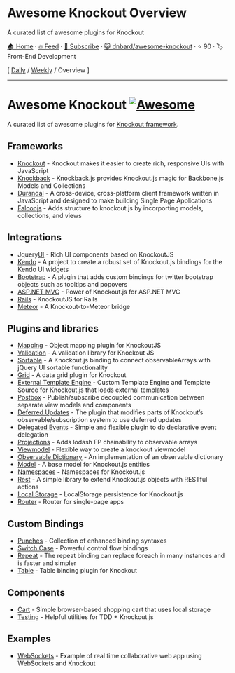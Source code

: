 # Awesome Knockout Overview

A curated list of awesome plugins for Knockout

[🏠 Home](/README.md) · [🔥 Feed](https://www.trackawesomelist.com/dnbard/awesome-knockout/rss.xml) · [📮 Subscribe](https://trackawesomelist.us17.list-manage.com/subscribe?u=d2f0117aa829c83a63ec63c2f&id=36a103854c) · [😺 dnbard/awesome-knockout](https://github.com/dnbard/awesome-knockout) · ⭐ 90 · 🏷️ Front-End Development

[ [Daily](/content/dnbard/awesome-knockout/README.md) / [Weekly](/content/dnbard/awesome-knockout/week/README.md) / Overview ]

---

# Awesome Knockout [![Awesome](https://cdn.rawgit.com/sindresorhus/awesome/d7305f38d29fed78fa85652e3a63e154dd8e8829/media/badge.svg)](https://github.com/sindresorhus/awesome)

A curated list of awesome plugins for [Knockout framework](http://knockoutjs.com/).

## Frameworks

*   [Knockout](https://github.com/knockout/knockout) - Knockout makes it easier to create rich, responsive UIs with JavaScript
*   [Knockback](https://github.com/kmalakoff/knockback) - Knockback.js provides Knockout.js magic for Backbone.js Models and Collections
*   [Durandal](https://github.com/BlueSpire/Durandal/) - A cross-device, cross-platform client framework written in JavaScript and designed to make building Single Page Applications
*   [Falconjs](https://github.com/stoodder/falconjs) - Adds structure to knockout.js by incorporting models, collections, and views

## Integrations

*   Jquery[UI](https://github.com/madcapnmckay/Knockout-UI) - Rich UI components based on KnockoutJS
*   [Kendo](https://github.com/kendo-labs/knockout-kendo) - A project to create a robust set of Knockout.js bindings for the Kendo UI widgets
*   [Bootstrap](https://github.com/billpull/knockout-bootstrap) - A plugin that adds custom bindings for twitter bootstrap objects such as tooltips and popovers
*   [ASP.NET MVC](https://github.com/AndreyAkinshin/knockout-mvc) - Power of Knockout.js for ASP.NET MVC
*   [Rails](https://github.com/dnagir/knockout-rails) - KnockoutJS for Rails
*   [Meteor](https://github.com/steveluscher/knockout.meteor) - A Knockout-to-Meteor bridge

## Plugins and libraries

*   [Mapping](https://github.com/SteveSanderson/knockout.mapping) - Object mapping plugin for KnockoutJS
*   [Validation](https://github.com/Knockout-Contrib/Knockout-Validation) - A validation library for Knockout JS
*   [Sortable](https://github.com/rniemeyer/knockout-sortable) - A Knockout.js binding to connect observableArrays with jQuery UI sortable functionality
*   [Grid](https://github.com/Knockout-Contrib/KoGrid) - A data grid plugin for Knockout
*   [External Template Engine](https://github.com/ifandelse/Knockout.js-External-Template-Engine) - Custom Template Engine and Template Source for Knockout.js that loads external templates
*   [Postbox](https://github.com/rniemeyer/knockout-postbox) - Publish/subscribe decoupled communication between separate view models and components
*   [Deferred Updates](https://github.com/mbest/knockout-deferred-updates) - The plugin that modifies parts of Knockout’s observable/subscription system to use deferred updates
*   [Delegated Events](https://github.com/rniemeyer/knockout-delegatedEvents) - Simple and flexible plugin to do declarative event delegation
*   [Projections](https://github.com/profiscience/ko-projections) - Adds lodash FP chainability to observable arrays
*   [Viewmodel](https://github.com/coderenaissance/knockout.viewmodel) - Flexible way to create a knockout viewmodel
*   [Observable Dictionary](https://github.com/jamesfoster/knockout.observableDictionary) - An implementation of an observable dictionary
*   [Model](https://github.com/thelinuxlich/knockout.model) - A base model for Knockout.js entities
*   [Namespaces](https://github.com/hunterloftis/knockout.namespaces) - Namespaces for Knockout.js
*   [Rest](https://github.com/frapontillo/knockout-rest) - A simple library to extend Knockout.js objects with RESTful actions
*   [Local Storage](https://github.com/jimrhoskins/knockout.localStorage) - LocalStorage persistence for Knockout.js
*   [Router](https://github.com/profiscience/ko-component-router) - Router for single-page apps

## Custom Bindings

*   [Punches](https://github.com/mbest/knockout.punches) - Collection of enhanced binding syntaxes
*   [Switch Case](https://github.com/mbest/knockout-switch-case) - Powerful control flow bindings
*   [Repeat](https://github.com/mbest/knockout-repeat) - The repeat binding can replace foreach in many instances and is faster and simpler
*   [Table](https://github.com/mbest/knockout-table) - Table binding plugin for Knockout

## Components

*   [Cart](https://github.com/robconery/knockout-cart) - Simple browser-based shopping cart that uses local storage
*   [Testing](https://github.com/profiscience/ko-component-tester) - Helpful utilities for TDD + Knockout.js

## Examples

*   [WebSockets](https://github.com/carlhoerberg/knockout-websocket-example) - Example of real time collaborative web app using WebSockets and Knockout

